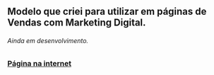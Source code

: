 ## Modelo que criei para utilizar em páginas de Vendas com Marketing Digital.
###### Ainda em desenvolvimento.
### <a href="https://www.informaticode.store">Página na internet</a>
